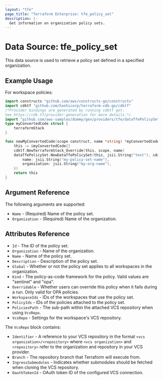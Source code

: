 ```yaml
---
layout: "tfe"
page_title: "Terraform Enterprise: tfe_policy_set"
description: |-
  Get information on organization policy sets.
---
```


# Data Source: tfe_policy_set

This data source is used to retrieve a policy set defined in a specified organization.

## Example Usage

For workspace policies:

```go
import constructs "github.com/aws/constructs-go/constructs"
import cdktf "github.com/hashicorp/terraform-cdk-go/cdktf"
/*Provider bindings are generated by running cdktf get.
See https://cdk.tf/provider-generation for more details.*/
import "github.com/aws-samples/dummy/gen/providers/tfe/dataTfePolicySet"
type myConvertedCode struct {
	terraformStack
}

func newMyConvertedCode(scope construct, name *string) *myConvertedCode {
	this := &myConvertedCode{}
	cdktf.NewTerraformStack_Override(this, scope, name)
	dataTfePolicySet.NewDataTfePolicySet(this, jsii.String("test"), &dataTfePolicySetConfig{
		name: jsii.String("my-policy-set-name"),
		organization: jsii.String("my-org-name"),
	})
	return this
}
```

## Argument Reference

The following arguments are supported:

* `Name` - (Required) Name of the policy set.
* `Organization` - (Required) Name of the organization.

## Attributes Reference

* `Id` - The ID of the policy set.
* `Organization` - Name of the organization.
* `Name` - Name of the policy set.
* `Description` - Description of the policy set.
* `Global` - Whether or not the policy set applies to all workspaces in the organization.
* `Kind` - The policy-as-code framework for the policy. Valid values are "sentinel" and "opa".
* `Overridable` - Whether users can override this policy when it fails during a run. Only valid for OPA policies.
* `WorkspaceIds` - IDs of the workspaces that use the policy set.
* `PolicyIds` - IDs of the policies attached to the policy set.
* `PoliciesPath` - The sub-path within the attached VCS repository when using `VcsRepo`.
* `VcsRepo` - Settings for the workspace's VCS repository.

The `VcsRepo` block contains:

* `Identifier` - A reference to your VCS repository in the format `<vcs organization>/<repository>`
  where `<vcs organization>` and `<repository>` refer to the organization and repository in your VCS
  provider.
* `Branch` - The repository branch that Terraform will execute from.
* `IngressSubmodules` - Indicates whether submodules should be fetched when
  cloning the VCS repository.
* `OauthTokenId` - OAuth token ID of the configured VCS connection.


<!-- cache-key: cdktf-0.17.0-pre.15 input-369a7ffb16c0ab83ebbbde324972bb3020c1f6cf5bfbf759dc0563f1d5a4b8b1 -->